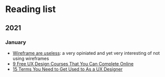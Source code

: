 # Reading list

## 2021

### January

- [Wireframe are useless](https://uxdesign.cc/wireframes-are-useless-14ac7d22c961): a very opiniated and yet very interesting of not using wireframes
- [9 Free UX Design Courses That You Can Complete Online](https://uxplanet.org/9-free-ux-design-courses-that-you-can-complete-online-988314816f76)
- [15 Terms You Need to Get Used to As a UX Designer](https://uxplanet.org/15-terms-you-need-to-get-used-to-as-a-ux-designer-52b593566b7a)